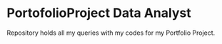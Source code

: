 # PortofolioProject Data Analyst
Repository holds all my queries with my codes for my Portfolio Project.
